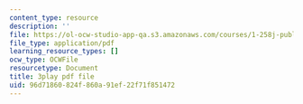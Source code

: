 ```yaml
---
content_type: resource
description: ''
file: https://ol-ocw-studio-app-qa.s3.amazonaws.com/courses/1-258j-public-transportation-systems-spring-2017/96d71860824f860a91ef22f71f851472_aLqEG43nKVE.pdf
file_type: application/pdf
learning_resource_types: []
ocw_type: OCWFile
resourcetype: Document
title: 3play pdf file
uid: 96d71860-824f-860a-91ef-22f71f851472
---
```


